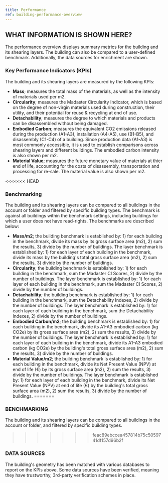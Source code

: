 ```yaml
---
title: Performance
ref: building-performance-overview
---
```


## WHAT INFORMATION IS SHOWN HERE?
The performance overview displays summary metrics for the building and its shearing layers. The building can also be compared to a user-defined benchmark. Additionally, the data sources for enrichment are shown.

### Key Performance Indicators (KPIs)
The building and its shearing layers are measured by the following KPIs:

- **Mass**; measures the total mass of the materials, as well as the intensity of materials used per m2.
- **Circularity**; measures the Madaster Circularity Indicator, which is based on the degree of non-virgin materials used during construction, their utility, and their potential for reuse & recycling at end of use.
- **Detachability**; measures the degree to which materials and products can be disassembled without being damaged.
- **Embodied Carbon**; measures the equivalent CO2 emissions released during the production (A1-A3), installation (A4-A5), use (B1-B5), and disassembly (C1-C4) of a building. Since production data (A1-A3) is most commonly accessible, it is used to establish comparisons across shearing layers and different buildings. The embodied carbon intensity is also shown per m2. 
- **Material Value**; measures the future monetary value of materials at thier end of life, accounting for the costs of disassembly, transportation and processing for re-sale. The material value is also shown per m2. 

<<<<<<< HEAD
### Benchmarking
The building and its shearing layers can be compared to all buildings in the account or folder and filtered by specific building types. The benchmark is against all buildings within the benchmark settings, including buildings for which a user does not have read-rights. The benchmarks are described below:

- **Mass/m2**; the building benchmark is established by: 1) for each building in the benchmark, divide its mass by its gross surface area (m2), 2) sum the results, 3) divide by the number of buildings. The layer benchmark is established by: 1) for each layer of each building in the benchmark, divide its mass by the building's total gross surface area (m2), 2) sum the results, 3) divide by the number of buildings.
- **Circularity**; the building benchmark is established by: 1) for each building in the benchmark, sum the Madaster CI Scores, 2) divide by the number of buildings. The layer benchmark is established by: 1) for each layer of each building in the benchmark, sum the Madaster CI Scores, 2) divide by the number of buildings. 
- **Detachability**; the building benchmark is established by: 1) for each building in the benchmark, sum the Detachability Indexes, 2) divide by the number of buildings. The layer benchmark is established by: 1) for each layer of each building in the benchmark, sum the Detachability Indexes, 2) divide by the number of buildings. 
- **Embodied Carbon/m2**; the building benchmark is established by: 1) for each building in the benchmark, divide its A1-A3 embodied carbon (kg CO2e) by its gross surface area (m2), 2) sum the results, 3) divide by the number of buildings. The layer benchmark is established by: 1) for each layer of each building in the benchmark, divide its A1-A3 embodied carbon (kg CO2e) by the building's total gross surface area (m2), 2) sum the results, 3) divide by the number of buildings.
- **Material Value/m2**; the building benchmark is established by: 1) for each building in the benchmark, divide its Net Present Value (NPV) at end of life (€) by its gross surface area (m2), 2) sum the results, 3) divide by the number of buildings. The layer benchmark is established by: 1) for each layer of each building in the benchmark, divide its Net Present Value (NPV) at end of life (€) by the building's total gross surface area (m2), 2) sum the results, 3) divide by the number of buildings.
=======
### BENCHMARKING
The building and its shearing layers can be compared to all buildings in the account or folder, and filtered by specific building types. 
>>>>>>> feac89ebccea457814b75c5059741df157d96b2f

### DATA SOURCES
The building's geometry has been matched with various databases to report on the KPIs above. Some data sources have been verified, meaning they have trustworthy, 3rd-party verification schemes in place. 